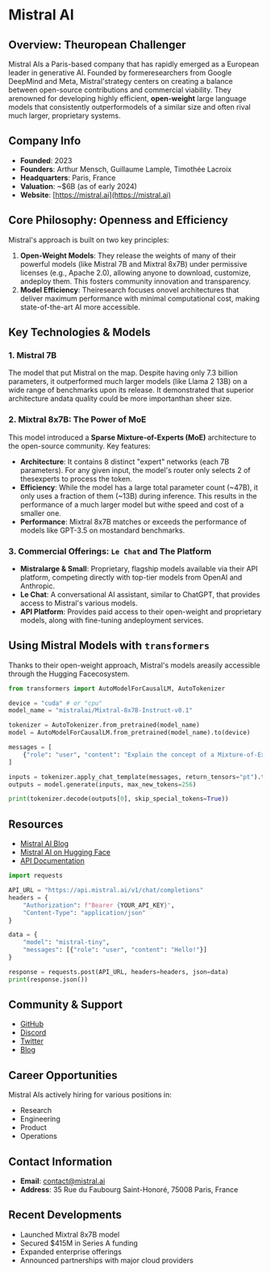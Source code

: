 # Mistral AI

## Overview: Theuropean Challenger
Mistral AIs a Paris-based company that has rapidly emerged as a European leader in generative AI. Founded by formeresearchers from Google DeepMind and Meta, Mistral'strategy centers on creating a balance between open-source contributions and commercial viability. They arenowned for developing highly efficient, **open-weight** large language models that consistently outperformodels of a similar size and often rival much larger, proprietary systems.

## Company Info
- **Founded**: 2023
- **Founders**: Arthur Mensch, Guillaume Lample, Timothée Lacroix
- **Headquarters**: Paris, France
- **Valuation**: ~$6B (as of early 2024)
- **Website**: [https://mistral.ai](https://mistral.ai)

## Core Philosophy: Openness and Efficiency
Mistral's approach is built on two key principles:
1.  **Open-Weight Models**: They release the weights of many of their powerful models (like Mistral 7B and Mixtral 8x7B) under permissive licenses (e.g., Apache 2.0), allowing anyone to download, customize, andeploy them. This fosters community innovation and transparency.
2.  **Model Efficiency**: Theiresearch focuses onovel architectures that deliver maximum performance with minimal computational cost, making state-of-the-art AI more accessible.

## Key Technologies & Models

### 1. Mistral 7B
The model that put Mistral on the map. Despite having only 7.3 billion parameters, it outperformed much larger models (like Llama 2 13B) on a wide range of benchmarks upon its release. It demonstrated that superior architecture andata quality could be more importanthan sheer size.

### 2. Mixtral 8x7B: The Power of MoE
This model introduced a **Sparse Mixture-of-Experts (MoE)** architecture to the open-source community. Key features:
- **Architecture**: It contains 8 distinct "expert" networks (each 7B parameters). For any given input, the model's router only selects 2 of thesexperts to process the token.
- **Efficiency**: While the model has a large total parameter count (~47B), it only uses a fraction of them (~13B) during inference. This results in the performance of a much larger model but withe speed and cost of a smaller one.
- **Performance**: Mixtral 8x7B matches or exceeds the performance of models like GPT-3.5 on mostandard benchmarks.

### 3. Commercial Offerings: `Le Chat` and The Platform
- **Mistralarge & Small**: Proprietary, flagship models available via their API platform, competing directly with top-tier models from OpenAI and Anthropic.
- **Le Chat**: A conversational AI assistant, similar to ChatGPT, that provides access to Mistral's various models.
- **API Platform**: Provides paid access to their open-weight and proprietary models, along with fine-tuning andeployment services.

## Using Mistral Models with `transformers`
Thanks to their open-weight approach, Mistral's models areasily accessible through the Hugging Facecosystem.

```python
from transformers import AutoModelForCausalLM, AutoTokenizer

device = "cuda" # or "cpu"
model_name = "mistralai/Mixtral-8x7B-Instruct-v0.1"

tokenizer = AutoTokenizer.from_pretrained(model_name)
model = AutoModelForCausalLM.from_pretrained(model_name).to(device)

messages = [
    {"role": "user", "content": "Explain the concept of a Mixture-of-Experts model in simple terms."}
]

inputs = tokenizer.apply_chat_template(messages, return_tensors="pt").to(device)
outputs = model.generate(inputs, max_new_tokens=256)

print(tokenizer.decode(outputs[0], skip_special_tokens=True))
```

## Resources
- [Mistral AI Blog](https://mistral.ai/news/)
- [Mistral AI on Hugging Face](https://huggingface.co/mistralai)
- [API Documentation](https://docs.mistral.ai/)
```python
import requests

API_URL = "https://api.mistral.ai/v1/chat/completions"
headers = {
    "Authorization": f"Bearer {YOUR_API_KEY}",
    "Content-Type": "application/json"
}

data = {
    "model": "mistral-tiny",
    "messages": [{"role": "user", "content": "Hello!"}]
}

response = requests.post(API_URL, headers=headers, json=data)
print(response.json())
```

## Community & Support
- [GitHub](https://github.com/mistralai)
- [Discord](https://discord.gg/mistralai)
- [Twitter](https://twitter.com/MistralAI)
- [Blog](https://mistral.ai/news/)

## Career Opportunities
Mistral AIs actively hiring for various positions in:
- Research
- Engineering
- Product
- Operations

## Contact Information
- **Email**: [contact@mistral.ai](mailto:contact@mistral.ai)
- **Address**: 35 Rue du Faubourg Saint-Honoré, 75008 Paris, France

## Recent Developments
- Launched Mixtral 8x7B model
- Secured $415M in Series A funding
- Expanded enterprise offerings
- Announced partnerships with major cloud providers



